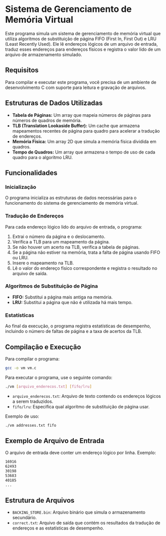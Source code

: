 # Sistema de Gerenciamento de Memória Virtual

Este programa simula um sistema de gerenciamento de memória virtual que utiliza algoritmos de substituição de página FIFO (First In, First Out) e LRU (Least Recently Used). Ele lê endereços lógicos de um arquivo de entrada, traduz esses endereços para endereços físicos e registra o valor lido de um arquivo de armazenamento simulado.

## Requisitos

Para compilar e executar este programa, você precisa de um ambiente de desenvolvimento C com suporte para leitura e gravação de arquivos.

## Estruturas de Dados Utilizadas

- **Tabela de Páginas:** Um array que mapeia números de páginas para números de quadros de memória.
- **TLB (Translation Lookaside Buffer):** Um cache que armazena mapeamentos recentes de página para quadro para acelerar a tradução de endereços.
- **Memória Física:** Um array 2D que simula a memória física dividida em quadros.
- **Tempo de Quadros:** Um array que armazena o tempo de uso de cada quadro para o algoritmo LRU.

## Funcionalidades

### Inicialização

O programa inicializa as estruturas de dados necessárias para o funcionamento do sistema de gerenciamento de memória virtual.

### Tradução de Endereços

Para cada endereço lógico lido do arquivo de entrada, o programa:

1. Extrai o número da página e o deslocamento.
2. Verifica a TLB para um mapeamento da página.
3. Se não houver um acerto na TLB, verifica a tabela de páginas.
4. Se a página não estiver na memória, trata a falta de página usando FIFO ou LRU.
5. Insere o mapeamento na TLB.
6. Lê o valor do endereço físico correspondente e registra o resultado no arquivo de saída.

### Algoritmos de Substituição de Página

- **FIFO:** Substitui a página mais antiga na memória.
- **LRU:** Substitui a página que não é utilizada há mais tempo.

### Estatísticas

Ao final da execução, o programa registra estatísticas de desempenho, incluindo o número de faltas de página e a taxa de acertos da TLB.

## Compilação e Execução

Para compilar o programa:

```bash
gcc -o vm vm.c
```

Para executar o programa, use o seguinte comando:
```bash
./vm [arquivo_enderecos.txt] [fifo/lru]
```
- `arquivo_enderecos.txt`: Arquivo de texto contendo os endereços lógicos a serem traduzidos.
- `fifo/lru`: Especifica qual algoritmo de substituição de página usar.

Exemplo de uso:
```bash
./vm addresses.txt fifo
```

## Exemplo de Arquivo de Entrada

O arquivo de entrada deve conter um endereço lógico por linha. Exemplo:
```bash
16916
62493
30198
53683
40185
...
```

## Estrutura de Arquivos
- `BACKING_STORE.bin`: Arquivo binário que simula o armazenamento secundário.
- `correct.txt`: Arquivo de saída que contém os resultados da tradução de endereços e as estatísticas de desempenho.
